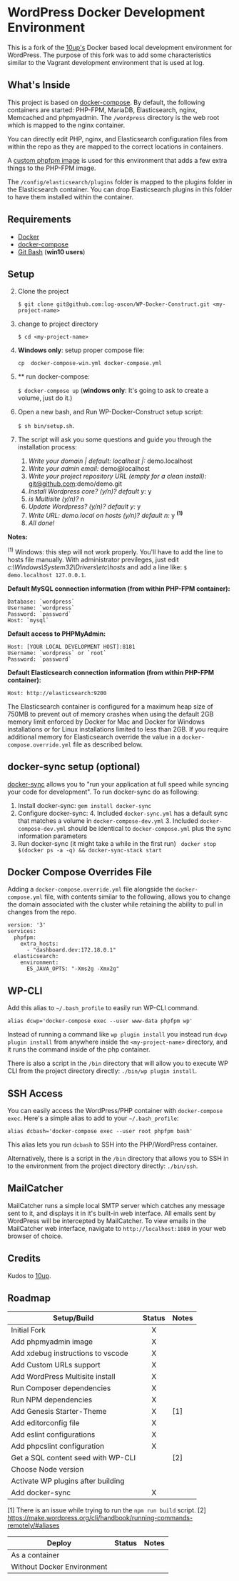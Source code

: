 # WordPress Docker Development Environment

This is a fork of the [10up's](https://github.com/10up/wp-local-docker) Docker based local development environment for WordPress.
The purpose of this fork was to add some characteristics similar to the Vagrant development environment that is used at log.

## What's Inside

This project is based on [docker-compose](https://docs.docker.com/compose/). By default, the following containers are started: PHP-FPM, MariaDB, Elasticsearch, nginx, Memcached and phpmyadmin. The `/wordpress` directory is the web root which is mapped to the nginx container.

You can directly edit PHP, nginx, and Elasticsearch configuration files from within the repo as they are mapped to the correct locations in containers.

A [custom phpfpm image](https://github.com/10up/phpfpm-image) is used for this environment that adds a few extra things to the PHP-FPM image.

The `/config/elasticsearch/plugins` folder is mapped to the plugins folder in the Elasticsearch container. You can drop Elasticsearch plugins in this folder to have them installed within the container.

## Requirements

* [Docker](https://www.docker.com/)
* [docker-compose](https://docs.docker.com/compose/)
* [Git Bash](https://git-scm.com/download/win) (**win10 users**)

## Setup

2. Clone the project
	
	`$ git clone git@github.com:log-oscon/WP-Docker-Construct.git <my-project-name>`
3. change to project directory 
	
	`$ cd <my-project-name>`
4. **Windows only**: setup proper compose file:

	`cp  docker-compose-win.yml docker-compose.yml`
4. ** run docker-compose: 
	
	`$ docker-compose up`
	(**windows only**: It's going to ask to create a volume, just do it.)
5. Open a new bash, and Run WP-Docker-Construct setup script:
	
	`$ sh bin/setup.sh`.
6. The script will ask you some questions and guide you through the installation process:
	1. *Write your domain | default: localhost |:* demo.localhost
	2. *Write your admin email:* demo@localhost
	3. *Write your project repository URL (empty for a clean install):* git@github.com:demo/demo.git
	4. *Install Wordpress core? (y/n)? default y:* y
	5. *is Multisite (y/n)?* n
	6. *Update Wordpress? (y/n)? default y:* y
	7. *Write URL: demo.local on hosts (y/n)? default n:* y <sup>**(1)**</sup>
	8. *All done!*

**Notes:**

<sup>(1)</sup> Windows: this step will not work properly. You'll have to add the line to hosts file manually. With administrator previleges, just edit *c:\Windows\System32\Drivers\etc\hosts* and add a line like: 	`$ demo.localhost 127.0.0.1`.

**Default MySQL connection information (from within PHP-FPM container):**

```
Database: `wordpress`
Username: `wordpress`
Password: `password`
Host: `mysql`
```

**Default access to PHPMyAdmin:**

```
Host: [YOUR LOCAL DEVELOPMENT HOST]:8181
Username: `wordpress` or `root`
Password: `password`
```

**Default Elasticsearch connection information (from within PHP-FPM container):**

```Host: http://elasticsearch:9200```

The Elasticsearch container is configured for a maximum heap size of 750MB to prevent out of memory crashes when using the default 2GB memory limit enforced by Docker for Mac and Docker for Windows installations or for Linux installations limited to less than 2GB. If you require additional memory for Elasticsearch override the value in a `docker-compose.override.yml` file as described below.

## docker-sync setup (optional)

[docker-sync](http://docker-sync.io/) allows you to "run your application at full speed while syncing your code for development".
To run docker-sync do as following: 

1. Install docker-sync: `gem install docker-sync`
2. Configure docker-sync: 
	4. Included `docker-sync.yml` has a default sync that matches a volume in `docker-compose-dev.yml`
	3. Included `docker-compose-dev.yml` should be identical to `docker-compose.yml` plus the sync information parameters 
4. Run docker-sync (it might take a while in the first run) ` docker stop $(docker ps -a -q) && docker-sync-stack start`


## Docker Compose Overrides File

Adding a `docker-compose.override.yml` file alongside the `docker-compose.yml` file, with contents similar to
the following, allows you to change the domain associated with the cluster while retaining the ability to pull in changes from the repo.

```
version: '3'
services:
  phpfpm:
    extra_hosts:
      - "dashboard.dev:172.18.0.1"
  elasticsearch:
    environment:
      ES_JAVA_OPTS: "-Xms2g -Xmx2g"
```

## WP-CLI

Add this alias to `~/.bash_profile` to easily run WP-CLI command.

```
alias dcwp='docker-compose exec --user www-data phpfpm wp'
```

Instead of running a command like `wp plugin install` you instead run `dcwp plugin install` from anywhere inside the
`<my-project-name>` directory, and it runs the command inside of the php container.

There is also a script in the `/bin` directory that will allow you to execute WP CLI from the project directory directly: `./bin/wp plugin install`.

## SSH Access

You can easily access the WordPress/PHP container with `docker-compose exec`. Here's a simple alias to add to your `~/.bash_profile`:

```
alias dcbash='docker-compose exec --user root phpfpm bash'
```

This alias lets you run `dcbash` to SSH into the PHP/WordPress container.

Alternatively, there is a script in the `/bin` directory that allows you to SSH in to the environment from the project directory directly: `./bin/ssh`.

## MailCatcher

MailCatcher runs a simple local SMTP server which catches any message sent to it, and displays it in it's built-in web interface. All emails sent by WordPress will be intercepted by MailCatcher. To view emails in the MailCatcher web interface, navigate to `http://localhost:1080` in your web browser of choice.

## Credits

Kudos to [10up](https://github.com/10up/wp-local-docker).

## Roadmap

| Setup/Build                         | Status |  Notes  |
|-------------------------------------|:------:|---------|
| Initial Fork                        |    X   |         |
| Add phpmyadmin image                |    X   |         |
| Add xdebug instructions to vscode   |    X   |         |
| Add Custom URLs support             |    X   |         |
| Add WordPress Multisite install     |    X   |         |
| Run Composer dependencies           |    X   |         |
| Run NPM dependencies                |    X   |         |
| Add Genesis Starter-Theme           |    X   |   [1]   |
| Add editorconfig file               |    X   |         |
| Add eslint configurations           |    X   |         |
| Add phpcslint configuration         |    X   |         |
| Get a SQL content seed with WP-CLI  |        |   [2]   |
| Choose Node version                 |        |         |
| Activate WP plugins after building  |        |         |
| Add docker-sync                     |    X   |         |

[1] There is an issue while trying to run the `npm run build` script.
[2] https://make.wordpress.org/cli/handbook/running-commands-remotely/#aliases

| Deploy                              | Status |  Notes  |
|-------------------------------------|:------:|---------|
| As a container                      |        |         |
| Without Docker Environment          |        |         |
